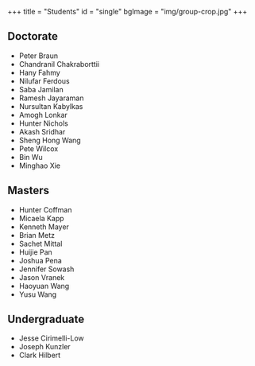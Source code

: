 +++
title = "Students"
id = "single"
bgImage = "img/group-crop.jpg"
+++


Doctorate
---------
* Peter Braun
* Chandranil Chakraborttii
* Hany Fahmy
* Nilufar Ferdous
* Saba Jamilan
* Ramesh Jayaraman
* Nursultan Kabylkas
* Amogh Lonkar
* Hunter Nichols
* Akash Sridhar
* Sheng Hong Wang
* Pete Wilcox
* Bin Wu
* Minghao Xie


Masters
-------
* Hunter Coffman
* Micaela Kapp
* Kenneth Mayer
* Brian Metz
* Sachet Mittal
* Huijie Pan
* Joshua Pena
* Jennifer Sowash
* Jason Vranek
* Haoyuan Wang
* Yusu Wang


Undergraduate
-------------------------
* Jesse Cirimelli-Low
* Joseph Kunzler
* Clark Hilbert

